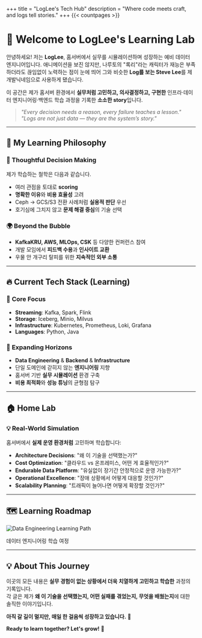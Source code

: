 +++
title = "LogLee's Tech Hub"
description = "Where code meets craft, and logs tell stories."
+++
{{< countpages >}}

# 👋 Welcome to LogLee's Learning Lab

안녕하세요! 저는 **LogLee**, 홈서버에서 실무를 시뮬레이션하며 성장하는 예비 데이터 엔지니어입니다.
애니메이션을 보진 않지만, 나루토의 "록리"라는 캐릭터가 재능은 부족하더라도 끊임없이 노력하는 점이 눈에 띄어 그와 비슷한 **Log를 보는 Steve Lee**를 제 개발닉네임으로 사용하게 됐습니다.

이 공간은 제가 홈서버 환경에서 **실무처럼 고민하고, 의사결정하고, 구현한** 인프라·데이터 엔지니어링·백엔드 학습 과정을 기록한 **소소한 story**입니다.

> _"Every decision needs a reason, every failure teaches a lesson."_  
>  _"Logs are not just data — they are the system’s story."_ 

---

## 🎯 My Learning Philosophy

### 🤔 Thoughtful Decision Making
제가 학습하는 철학은 다음과 같습니다.
- 여러 관점을 토대로 **scoring**
- **명확한 이유**와 **비용 효율성** 고려
- Ceph → GCS/S3 전환 사례처럼 **실용적 판단** 우선
- 호기심에 그치지 않고 **문제 해결 중심**의 기술 선택

### 🌍 Beyond the Bubble
- **KafkaKRU, AWS, MLOps, CSK** 등 다양한 컨퍼런스 참여
- 개발 모임에서 **피드백 수용**과 **인사이트 교환**
- 우물 안 개구리 탈피를 위한 **지속적인 외부 소통**

---

## 🔥 Current Tech Stack (Learning)

<div class="tech-grid">

### 🎯 **Core Focus** 
- **Streaming**: Kafka, Spark, Flink
- **Storage**: Iceberg, Minio, Milvus
- **Infrastructure**: Kubernetes, Prometheus, Loki, Grafana
- **Languages**: Python, Java

### 🚀 **Expanding Horizons**
- **Data Engineering** & **Backend** & **Infrastructure**
- 단일 도메인에 갇히지 않는 **엔지니어링** 지향
- 홈서버 기반 **실무 시뮬레이션** 환경 구축
- **비용 최적화**와 **성능 튜닝**의 균형점 탐구

---

## 🏠 Home Lab


### 💡 **Real-World Simulation**
홈서버에서 **실제 운영 환경처럼** 고민하며 학습합니다:

- **Architecture Decisions**: "왜 이 기술을 선택했는가?"
- **Cost Optimization**: "클라우드 vs 온프레미스, 어떤 게 효율적인가?"
- **Endurable Data Platform**: "유실없이 장기간 안정적으로 운영 가능한가?"
- **Operational Excellence**: "장애 상황에서 어떻게 대응할 것인가?"
- **Scalability Planning**: "트래픽이 늘어나면 어떻게 확장할 것인가?"

---

## 🗺️ Learning Roadmap

<div class="landscape-container">
<img src="/images/de-landscape.png" alt="Data Engineering Learning Path" class="landscape-image">
<p class="image-caption"> 데이터 엔지니어링 학습 여정</p>
</div>

---


## 💡 About This Journey

이곳의 모든 내용은 **실무 경험이 없는 상황에서 더욱 치열하게 고민하고 학습한** 과정의 기록입니다.  
각 글은 제가 **왜 이 기술을 선택했는지, 어떤 실패를 겪었는지, 무엇을 배웠는지**에 대한 솔직한 이야기입니다.

**아직 갈 길이 멀지만, 매일 한 걸음씩 성장하고 있습니다.** 🌱

**Ready to learn together? Let's grow!** 🚀
